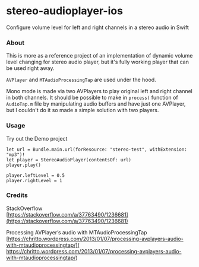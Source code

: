 # stereo-audioplayer-ios
Configure volume level for left and right channels in a stereo audio in Swift


### About

This is more as a reference project of an implementation of dynamic volume level changing for stereo audio player, but it's fully working player that can be used right away. 

`AVPlayer` and `MTAudioProcessingTap` are used under the hood. 

Mono mode is made via two AVPlayers to play original left and right channel in both channels. It should be possible to make in `process(` function of `AudioTap.m` file by manipulating audio buffers and have just one AVPlayer, but I couldn't do it so made a simple solution with two players.

### Usage

Try out the Demo project

```
let url = Bundle.main.url(forResource: "stereo-test", withExtension: "mp3")!
let player = StereoAudioPlayer(contentsOf: url)
player.play()

player.leftLevel = 0.5
player.rightLevel = 1
```

### Credits

StackOverflow<br>
[https://stackoverflow.com/a/37763490/1236681](https://stackoverflow.com/a/37763490/1236681)

Processing AVPlayer’s audio with MTAudioProcessingTap<br>
[https://chritto.wordpress.com/2013/01/07/processing-avplayers-audio-with-mtaudioprocessingtap/](
https://chritto.wordpress.com/2013/01/07/processing-avplayers-audio-with-mtaudioprocessingtap/)

